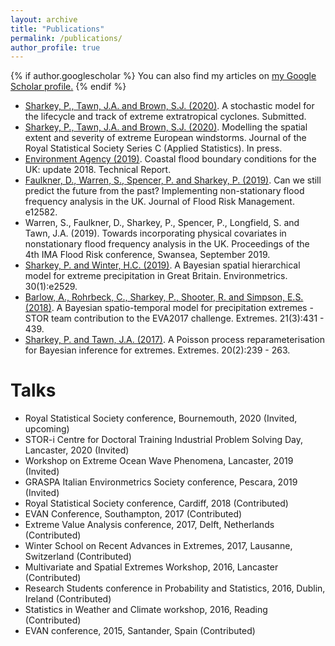 ```yaml
---
layout: archive
title: "Publications"
permalink: /publications/
author_profile: true
---
```


{% if author.googlescholar %}
  You can also find my articles on <u><a href="{{author.googlescholar}}">my Google Scholar profile</a>.</u>
{% endif %}

* [Sharkey, P., Tawn, J.A. and Brown, S.J. (2020)](https://arxiv.org/abs/1905.08840). A stochastic model for the lifecycle and track of extreme extratropical cyclones. Submitted.
* [Sharkey, P., Tawn, J.A. and Brown, S.J. (2020)](https://rss.onlinelibrary.wiley.com/doi/full/10.1111/rssc.12391). Modelling the spatial extent and severity of extreme European windstorms. Journal of the Royal Statistical Society Series C (Applied Statistics). In press.
* [Environment Agency (2019)](https://assets.publishing.service.gov.uk/government/uploads/system/uploads/attachment_data/file/827778/Coastal_flood_boundary_conditions_for_the_UK_2018_update_-_technical_report.pdf). Coastal flood boundary conditions for the UK: update 2018. Technical Report.
* [Faulkner, D., Warren, S., Spencer, P. and Sharkey, P. (2019)](https://onlinelibrary.wiley.com/doi/full/10.1111/jfr3.12582). Can we still predict the future from the past? Implementing non-stationary flood frequency analysis in the UK. Journal of Flood Risk Management. e12582.
* Warren, S., Faulkner, D., Sharkey, P., Spencer, P., Longfield, S. and Tawn, J.A. (2019). Towards
incorporating physical covariates in nonstationary flood frequency analysis in the UK. Proceedings of the 4th IMA Flood Risk
conference, Swansea, September 2019.
* [Sharkey, P. and Winter, H.C. (2019)](https://onlinelibrary.wiley.com/doi/abs/10.1002/env.2529). A Bayesian spatial hierarchical model for extreme precipitation in Great Britain. Environmetrics. 30(1):e2529. 
* [Barlow, A., Rohrbeck, C., Sharkey, P., Shooter, R. and Simpson, E.S. (2018)](https://link.springer.com/article/10.1007/s10687-018-0330-z). A Bayesian spatio-temporal model for precipitation extremes - STOR team contribution to the EVA2017 challenge. Extremes. 21(3):431 - 439.
* [Sharkey, P. and Tawn, J.A. (2017)](https://link.springer.com/article/10.1007/s10687-016-0280-2). A Poisson process reparameterisation for Bayesian inference for extremes. Extremes. 20(2):239 - 263.

Talks
======
* Royal Statistical Society conference, Bournemouth, 2020 (Invited, upcoming)
* STOR-i Centre for Doctoral Training Industrial Problem Solving Day, Lancaster, 2020 (Invited)
* Workshop on Extreme Ocean Wave Phenomena, Lancaster, 2019 (Invited)
* GRASPA Italian Environmetrics Society conference, Pescara, 2019 (Invited)
* Royal Statistical Society conference, Cardiff, 2018 (Contributed)
* EVAN Conference, Southampton, 2017 (Contributed)
* Extreme Value Analysis conference, 2017, Delft, Netherlands (Contributed)
* Winter School on Recent Advances in Extremes, 2017, Lausanne, Switzerland (Contributed)
* Multivariate and Spatial Extremes Workshop, 2016, Lancaster (Contributed)
* Research Students conference in Probability and Statistics, 2016, Dublin, Ireland (Contributed)
* Statistics in Weather and Climate workshop, 2016, Reading (Contributed)
* EVAN conference, 2015, Santander, Spain (Contributed)


